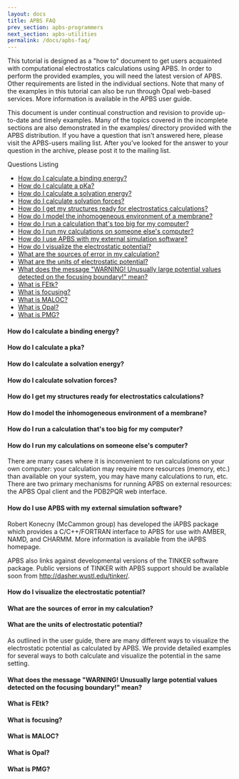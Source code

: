 ```yaml
---
layout: docs
title: APBS FAQ
prev_section: apbs-programmers
next_section: apbs-utilities
permalink: /docs/apbs-faq/
---
```


This tutorial is designed as a "how to" document to get users acquainted with computational electrostatics calculations using APBS. In order to perform the provided examples, you will need the latest version of APBS. Other requirements are listed in the individual sections.
Note that many of the examples in this tutorial can also be run through Opal web-based services. More information is available in the APBS user guide.

This document is under continual construction and revision to provide up-to-date and timely examples. Many of the topics covered in the incomplete sections are also demonstrated in the examples/ directory provided with the APBS distribution.  If you have a question that isn't answered here, please visit the APBS-users mailing list. After you've looked for the answer to your question in the archive, please post it to the mailing list.

Questions Listing
- [How do I calculate a binding energy?]({{site.url}}/docs/apbs-faq#binding-energy)
- [How do I calculate a pKa?]({{site.url}}docs/apbs-faq#calculate-pka}})
- [How do I calculate a solvation energy?]({{site.url}}/docs/apbs-faq#calculate-energy)
- [How do I calculate solvation forces?]({{site.url}}/docs/apbs-faq#calculate-forces)
- [How do I get my structures ready for electrostatics calculations?]({{site.url}}/docs/apbs-faq#structures)
- [How do I model the inhomogeneous environment of a membrane?]({{site.url}}/docs/apbs-faq#membrane)
- [How do I run a calculation that's too big for my computer?]({{site.url}}/docs/apbs-faq#mycomputer-calculation)
- [How do I run my calculations on someone else's computer?]({{site.url}}/docs/apbs-faq#othercomputer-calculation)
- [How do I use APBS with my external simulation software?]({{site.url}}/docs/apbs-faq#simulation-software)
- [How do I visualize the electrostatic potential?]({{site.url}}/docs/apbs-faq#elecrostatic-potential)
- [What are the sources of error in my calculation?]({{site.url}}/docs/apbs-faq#calculation-error)
- [What are the units of electrostatic potential?]({{site.url}}/docs/apbs-faq#units-potential)
- [What does the message "WARNING! Unusually large potential values detected on the focusing boundary!" mean?]({{site.url}}/docs/apbs-faq#warning-message)
- [What is FEtk?]({{site.url}}/docs/apbs-faq#fetk)
- [What is focusing?]({{site.url}}/docs/apbs-faq#focusing)
- [What is MALOC?]({{site.url}}/docs/apbs-faq#maloc)
- [What is Opal?]({{site.url}}/docs/apbs-faq#opal)
- [What is PMG?]({{site.url}}/docs/apbs-faq#pmg)

<h4 id="binding-energy">How do I calculate a binding energy?</h4>
<h4 id="calculate-pka">How do I calculate a pka?</h4>
<h4 id="calculate-energy">How do I calculate a solvation energy?</h4>
<h4 id="calculate-forces">How do I calculate solvation forces?</h4>
<h4 id="structures">How do I get my structures ready for electrostatics calculations?</h4>
<h4 id="membrane">How do I model the inhomogeneous environment of a membrane?</h4>
<h4 id="mycomputer-calculation">How do I run a calculation that's too big for my computer?</h4>
<h4 id="othercomputer-calculation">How do I run my calculations on someone else's computer?</h4>
There are many cases where it is inconvenient to run calculations on your own computer: your calculation may require more resources (memory, etc.) than available on your system, you may have many calculations to run, etc. There are two primary mechanisms for running APBS on external resources: the APBS Opal client and the PDB2PQR web interface.
<h4 id="simulation-software">How do I use APBS with my external simulation software?</h4>
Robert Konecny (McCammon group) has developed the iAPBS package which provides a C/C++/FORTRAN interface to APBS for use with AMBER, NAMD, and CHARMM. More information is available from the iAPBS homepage.

APBS also links against developmental versions of the TINKER software package. Public versions of TINKER with APBS support should be available soon from http://dasher.wustl.edu/tinker/.
<h4 id="electrostatic-potential">How do I visualize the electrostatic potential?</h4>
<h4 id="calculation-error">What are the sources of error in my calculation?</h4>
<h4 id="units-potential">What are the units of electrostatic potential?</h4>
As outlined in the user guide, there are many different ways to visualize the electrostatic potential as calculated by APBS.  We provide detailed examples for several ways to both calculate and visualize the potential in the same setting.
<h4 id="warning-message">What does the message "WARNING! Unusually large potential values detected on the focusing boundary!" mean?</h4>
<h4 id="fetk">What is FEtk?</h4>
<h4 id="focusing">What is focusing?</h4>
<h4 id="maloc">What is MALOC?</h4>
<h4 id="opal">What is Opal?</h4>
<h4 id="pmg">What is PMG?</h4>